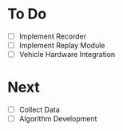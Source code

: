 # To Do
- [ ] Implement Recorder
- [ ] Implement Replay Module
- [ ] Vehicle Hardware Integration

# Next
- [ ] Collect Data
- [ ] Algorithm Development
